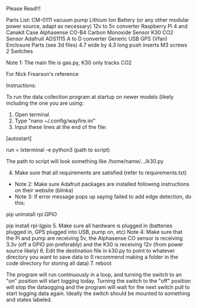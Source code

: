Please Read!!!

Parts List:
CM-0111 vacuum pump
Lithium Ion Battery (or any other modular power source, adapt as necessary)
12v to 5v converter
Raspberry Pi 4 and Canakit Case
Alphasense CO-B4 Carbon Monoxide Sensor
K30 CO2 Sensor
Adafruit ADS1115 A to D converter
Generic USB GPS (Vfan)
Enclosure Parts (see 3d files)
4.7 wide by 4.3 long push inserts
M3 screws
2 Switches

Note 1: The main file is gas.py, K30 only tracks CO2

For Nick Frearson's reference

Instructions:

To run the data collection program at startup on newer models (likely including the one you are using:
1. Open terminal
2. Type "nano ~/.config/wayfire.ini"
3. Input these lines at the end of the file:

[autostart]

run = lxterminal -e python3 (path to script)

The path to script will look something like /home/name/.../k30.py

4. Make sure that all requirements are satisfied (refer to requirements.txt)
  - Note 2: Make sure Adafruit packages are installed following instructions on their website (blinka)
  - Note 3: If error message pops up saying failed to add edge detection, do this:

pip uninstall rpi.GPIO

pip install rpi-lgpio
5. Make sure all hardware is plugged in (batteries plugged in, GPS plugged into USB, pump on, etc)
  Note 4: Make sure that the Pi and pump are receiving 5v, the Alphasense CO sensor is receiving 3.3v (off a GPIO pin preferably) and the K30 is receiving 12v (from power source likely)
6. Edit the destination file in k30.py to point to whatever directory you want to save data to (I recommend making a folder in the code directory for storing all data)
7. reboot

The program will run continuously in a loop, and turning the switch to an "on" position will start logging today. Turning the switch to the "off" position will stop the dataogging and the program will wait for the next switch pull to start logging data again. Ideally the switch should be mounted to something and states labeled. 


